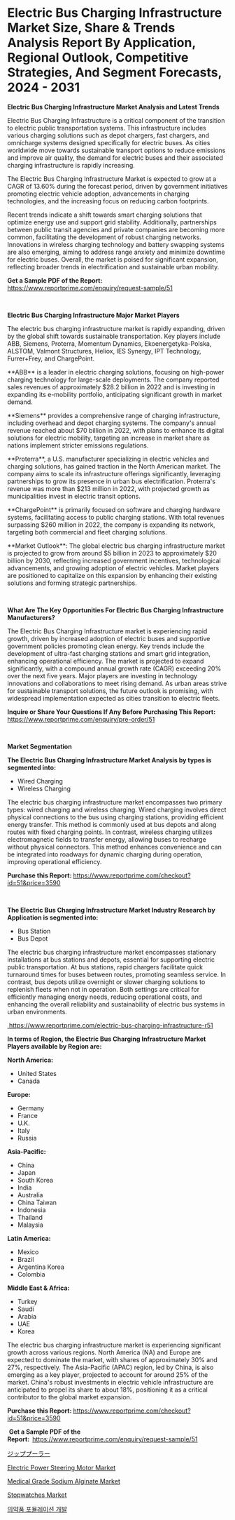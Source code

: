 <p><h1>Electric Bus Charging Infrastructure Market Size, Share & Trends Analysis Report By Application, Regional Outlook, Competitive Strategies, And Segment Forecasts, 2024 - 2031</h1></p><p><strong>Electric Bus Charging Infrastructure Market Analysis and Latest Trends</strong></p>
<p><p>Electric Bus Charging Infrastructure is a critical component of the transition to electric public transportation systems. This infrastructure includes various charging solutions such as depot chargers, fast chargers, and omnicharge systems designed specifically for electric buses. As cities worldwide move towards sustainable transport options to reduce emissions and improve air quality, the demand for electric buses and their associated charging infrastructure is rapidly increasing.</p><p>The Electric Bus Charging Infrastructure Market is expected to grow at a CAGR of 13.60% during the forecast period, driven by government initiatives promoting electric vehicle adoption, advancements in charging technologies, and the increasing focus on reducing carbon footprints. </p><p>Recent trends indicate a shift towards smart charging solutions that optimize energy use and support grid stability. Additionally, partnerships between public transit agencies and private companies are becoming more common, facilitating the development of robust charging networks. Innovations in wireless charging technology and battery swapping systems are also emerging, aiming to address range anxiety and minimize downtime for electric buses. Overall, the market is poised for significant expansion, reflecting broader trends in electrification and sustainable urban mobility.</p></p>
<p><strong>Get a Sample PDF of the Report:&nbsp;</strong> <a href="https://www.reportprime.com/enquiry/request-sample/51">https://www.reportprime.com/enquiry/request-sample/51</a></p>
<p>&nbsp;</p>
<p><strong>Electric Bus Charging Infrastructure Major Market Players</strong></p>
<p><p>The electric bus charging infrastructure market is rapidly expanding, driven by the global shift towards sustainable transportation. Key players include ABB, Siemens, Proterra, Momentum Dynamics, Ekoenergetyka-Polska, ALSTOM, Valmont Structures, Heliox, IES Synergy, IPT Technology, Furrer+Frey, and ChargePoint.</p><p>**ABB** is a leader in electric charging solutions, focusing on high-power charging technology for large-scale deployments. The company reported sales revenues of approximately $28.2 billion in 2022 and is investing in expanding its e-mobility portfolio, anticipating significant growth in market demand.</p><p>**Siemens** provides a comprehensive range of charging infrastructure, including overhead and depot charging systems. The company's annual revenue reached about $70 billion in 2022, with plans to enhance its digital solutions for electric mobility, targeting an increase in market share as nations implement stricter emissions regulations.</p><p>**Proterra**, a U.S. manufacturer specializing in electric vehicles and charging solutions, has gained traction in the North American market. The company aims to scale its infrastructure offerings significantly, leveraging partnerships to grow its presence in urban bus electrification. Proterra's revenue was more than $213 million in 2022, with projected growth as municipalities invest in electric transit options.</p><p>**ChargePoint** is primarily focused on software and charging hardware systems, facilitating access to public charging stations. With total revenues surpassing $260 million in 2022, the company is expanding its network, targeting both commercial and fleet charging solutions.</p><p>**Market Outlook**: The global electric bus charging infrastructure market is projected to grow from around $5 billion in 2023 to approximately $20 billion by 2030, reflecting increased government incentives, technological advancements, and growing adoption of electric vehicles. Market players are positioned to capitalize on this expansion by enhancing their existing solutions and forming strategic partnerships.</p></p>
<p>&nbsp;</p>
<p><strong>What Are The Key Opportunities For Electric Bus Charging Infrastructure Manufacturers?</strong></p>
<p><p>The Electric Bus Charging Infrastructure market is experiencing rapid growth, driven by increased adoption of electric buses and supportive government policies promoting clean energy. Key trends include the development of ultra-fast charging stations and smart grid integration, enhancing operational efficiency. The market is projected to expand significantly, with a compound annual growth rate (CAGR) exceeding 20% over the next five years. Major players are investing in technology innovations and collaborations to meet rising demand. As urban areas strive for sustainable transport solutions, the future outlook is promising, with widespread implementation expected as cities transition to electric fleets.</p></p>
<p><strong>Inquire or Share Your Questions If Any Before Purchasing This Report:</strong> <a href="https://www.reportprime.com/enquiry/pre-order/51">https://www.reportprime.com/enquiry/pre-order/51</a></p>
<p>&nbsp;</p>
<p><strong>Market Segmentation</strong></p>
<p><strong>The Electric Bus Charging Infrastructure Market Analysis by types is segmented into:</strong></p>
<p><ul><li>Wired Charging</li><li>Wireless Charging</li></ul></p>
<p><p>The electric bus charging infrastructure market encompasses two primary types: wired charging and wireless charging. Wired charging involves direct physical connections to the bus using charging stations, providing efficient energy transfer. This method is commonly used at bus depots and along routes with fixed charging points. In contrast, wireless charging utilizes electromagnetic fields to transfer energy, allowing buses to recharge without physical connectors. This method enhances convenience and can be integrated into roadways for dynamic charging during operation, improving operational efficiency.</p></p>
<p><strong>Purchase this Report:&nbsp;</strong><a href="https://www.reportprime.com/checkout?id=51&price=3590">https://www.reportprime.com/checkout?id=51&price=3590</a></p>
<p>&nbsp;</p>
<p><strong>The Electric Bus Charging Infrastructure Market Industry Research by Application is segmented into:</strong></p>
<p><ul><li>Bus Station</li><li>Bus Depot</li></ul></p>
<p><p>The electric bus charging infrastructure market encompasses stationary installations at bus stations and depots, essential for supporting electric public transportation. At bus stations, rapid chargers facilitate quick turnaround times for buses between routes, promoting seamless service. In contrast, bus depots utilize overnight or slower charging solutions to replenish fleets when not in operation. Both settings are critical for efficiently managing energy needs, reducing operational costs, and enhancing the overall reliability and sustainability of electric bus systems in urban environments.</p></p>
<p><a href="https://www.reportprime.com/electric-bus-charging-infrastructure-r51">&nbsp;https://www.reportprime.com/electric-bus-charging-infrastructure-r51</a></p>
<p><strong>In terms of Region, the Electric Bus Charging Infrastructure Market Players available by Region are:</strong></p>
<p>
    <p> <strong> North America: </strong>
        <ul>
            <li>United States</li>
            <li>Canada</li>
        </ul>
        </p> 
    <p> <strong> Europe: </strong>
        <ul>
            <li>Germany</li>
            <li>France</li>
            <li>U.K.</li>
            <li>Italy</li>
            <li>Russia</li>
        </ul>
        </p> 
    <p> <strong> Asia-Pacific: </strong>
        <ul>
            <li>China</li>
            <li>Japan</li>
            <li>South Korea</li>
            <li>India</li>
            <li>Australia</li>
            <li>China Taiwan</li>
            <li>Indonesia</li>
            <li>Thailand</li>
            <li>Malaysia</li>
        </ul>
        </p> 
    <p> <strong> Latin America: </strong>
        <ul>
            <li>Mexico</li>
            <li>Brazil</li>
            <li>Argentina Korea</li>
            <li>Colombia</li>
        </ul>
        </p> 
    <p> <strong> Middle East & Africa: </strong>
        <ul>
            <li>Turkey</li>
            <li>Saudi</li>
            <li>Arabia</li>
            <li>UAE</li>
            <li>Korea</li>
        </ul>
    </p>
    </p>
<p><p>The electric bus charging infrastructure market is experiencing significant growth across various regions. North America (NA) and Europe are expected to dominate the market, with shares of approximately 30% and 27%, respectively. The Asia-Pacific (APAC) region, led by China, is also emerging as a key player, projected to account for around 25% of the market. China's robust investments in electric vehicle infrastructure are anticipated to propel its share to about 18%, positioning it as a critical contributor to the global market expansion.</p></p>
<p><strong>Purchase this Report: </strong><a href="https://www.reportprime.com/checkout?id=51&price=3590">https://www.reportprime.com/checkout?id=51&price=3590</a></p>
<p>&nbsp;<strong>Get a Sample PDF of the Report:&nbsp;&nbsp;</strong><a href="https://www.reportprime.com/enquiry/request-sample/51">https://www.reportprime.com/enquiry/request-sample/51</a></p>
<p><strong></strong></p>
<p><p><a href="https://medium.com/@ryanmarc1930/%E6%88%A6%E7%95%A5%E7%9A%84%E3%83%AD%E3%83%BC%E3%83%89%E3%83%9E%E3%83%83%E3%83%97-%E3%82%B0%E3%83%AD%E3%83%BC%E3%83%90%E3%83%AB%E3%82%B8%E3%83%83%E3%83%97%E3%83%97%E3%83%A9%E3%83%BC%E5%B8%82%E5%A0%B4%E3%81%AE%E6%B4%9E%E5%AF%9F%E3%81%A8%E6%A9%9F%E4%BC%9A-2024%E5%B9%B4-2031%E5%B9%B4-d50c72a06688">ジッププーラー</a></p><p><a href="https://github.com/pizolina/Market-Research-Report-List-6/blob/main/electric-power-steering-motor-market.md">Electric Power Steering Motor Market</a></p><p><a href="https://issuu.com/reportprime-2/docs/medical-grade-sodium-alginate-marke_290bdfea6b1e2e">Medical Grade Sodium Alginate Market</a></p><p><a href="https://medium.com/@daveblock08/stopwatches-market-market-segmentation-geographical-regions-and-market-forcast-till-2031-8c1370e4dfc2">Stopwatches Market</a></p><p><a href="https://medium.com/@anita28yomishoe/%EC%A0%9C%EC%95%BD-%EC%A0%9C%ED%98%95-%EA%B0%9C%EB%B0%9C-%EC%8B%9C%EC%9E%A5-%EC%A0%84%EB%9E%B5%EC%A0%81-%ED%86%B5%EC%B0%B0-%EC%A0%9C%EC%95%BD-%EC%A0%9C%ED%98%95-%EA%B0%9C%EB%B0%9C-%EC%82%B0%EC%97%85%EC%9D%98-%EC%A0%9C%ED%92%88-%EB%B0%9C%EC%A0%84-%EB%B0%8F-%EC%8B%9C%EC%9E%A5-%EC%84%B8%EB%B6%84%ED%99%94-4f81fe3d4ebc">의약품 포뮬레이션 개발</a></p></p>
